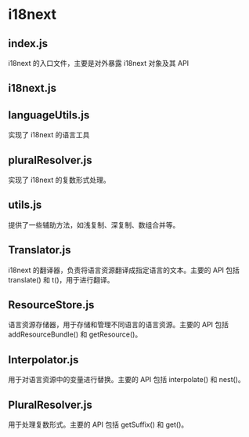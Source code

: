 # i18next

## index.js
i18next 的入口文件，主要是对外暴露 i18next 对象及其 API

## i18next.js


## languageUtils.js
实现了 i18next 的语言工具

## pluralResolver.js
实现了 i18next 的复数形式处理。

## utils.js
提供了一些辅助方法，如浅复制、深复制、数组合并等。

## Translator.js
i18next 的翻译器，负责将语言资源翻译成指定语言的文本。主要的 API 包括 translate() 和 t()，用于进行翻译。

## ResourceStore.js
语言资源存储器，用于存储和管理不同语言的语言资源。主要的 API 包括 addResourceBundle() 和 getResource()。

## Interpolator.js
用于对语言资源中的变量进行替换。主要的 API 包括 interpolate() 和 nest()。

## PluralResolver.js
用于处理复数形式。主要的 API 包括 getSuffix() 和 get()。
